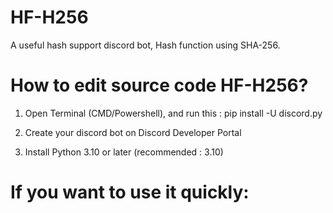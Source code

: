 # HF-H256
A useful hash support discord bot, Hash function using SHA-256.


# How to edit source code HF-H256?

1. Open Terminal (CMD/Powershell), and run this :
pip install -U discord.py

2. Create your discord bot on Discord Developer Portal

3. Install Python 3.10 or later (recommended : 3.10)

# If you want to use it quickly:







